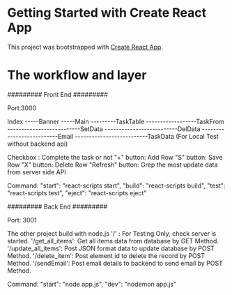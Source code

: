 # Getting Started with Create React App

This project was bootstrapped with [Create React App](https://github.com/facebook/create-react-app).

# The workflow and layer

######### Front End #########

Port:3000

Index
-----Banner
-----Main
---------TaskTable
------------------TaskFrom
--------------------------SetData
--------------------------DelData
--------------------------Email
--------------------------TaskData (For Local Test without backend api)

Checkbox :  Complete the task or not
"+" button: Add Row
"S" button: Save Row
"X" button: Delete Row
"Refresh" button: Grep the most update data from server side API

Command:
"start": "react-scripts start",
"build": "react-scripts build",
"test": "react-scripts test",
"eject": "react-scripts eject"


######### Back End #########

Port: 3001

The other project build with node.js
'/'     :               For Testing Only, check server is started.
'/get_all_items':       Get all items data from database by GET Method.
'/update_all_items':    Post JSON format data to update database by POST Method.
'/delete_item':         Post element id to delete the record by POST Method.
'/sendEmail':           Post email details to backend to send email by POST Method.

Command:
"start": "node app.js",
"dev": "nodemon app.js"
